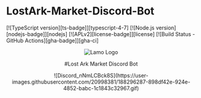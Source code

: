 # LostArk-Market-Discord-Bot

[![TypeScript version][ts-badge]][typescript-4-7]
[![Node.js version][nodejs-badge]][nodejs]
[![APLv2][license-badge]][license]
[![Build Status - GitHub Actions][gha-badge]][gha-ci]

<p align="center">
  <img src="https://user-images.githubusercontent.com/20998381/188296047-3a3abbf0-6529-4aa7-bc58-96b0a1fce02a.png" alt="Lamo Logo"/>
</p>
<p align="center">
#Lost Ark Market Discord Bot
</p>

<p align="center">
![Discord_nNmLCBck8S](https://user-images.githubusercontent.com/20998381/188296287-898df42e-924e-4852-babc-1c1843c32967.gif)
</p>

